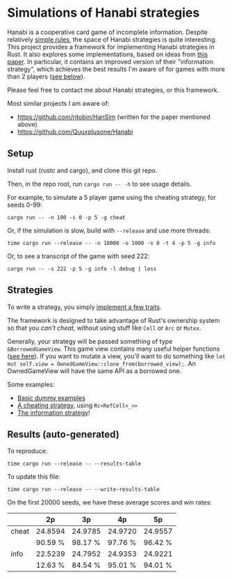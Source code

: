 # Simulations of Hanabi strategies

Hanabi is a cooperative card game of incomplete information.
Despite relatively [simple rules](https://boardgamegeek.com/article/10670613#10670613),
the space of Hanabi strategies is quite interesting.
This project provides a framework for implementing Hanabi strategies in Rust.
It also explores some implementations, based on ideas from
[this paper](https://d0474d97-a-62cb3a1a-s-sites.googlegroups.com/site/rmgpgrwc/research-papers/Hanabi_final.pdf).
In particular, it contains an improved version of their "information strategy",
which achieves the best results I'm aware of for games with more than 2 players ([see below](#results)).

Please feel free to contact me about Hanabi strategies, or this framework.

Most similar projects I am aware of:
- https://github.com/rjtobin/HanSim (written for the paper mentioned above)
- https://github.com/Quuxplusone/Hanabi

## Setup

Install rust (rustc and cargo), and clone this git repo.

Then, in the repo root, run `cargo run -- -h` to see usage details.

For example, to simulate a 5 player game using the cheating strategy, for seeds 0-99:
```
cargo run -- -n 100 -s 0 -p 5 -g cheat
```

Or, if the simulation is slow, build with `--release` and use more threads:
```
time cargo run --release -- -n 10000 -o 1000 -s 0 -t 4 -p 5 -g info
```

Or, to see a transcript of the game with seed 222:
```
cargo run -- -s 222 -p 5 -g info -l debug | less
```

## Strategies

To write a strategy, you simply [implement a few traits](src/strategy.rs).

The framework is designed to take advantage of Rust's ownership system
so that you *can't cheat*, without using stuff like `Cell` or `Arc` or `Mutex`.

Generally, your strategy will be passed something of type `&BorrowedGameView`.
This game view contains many useful helper functions ([see here](src/game.rs)).
If you want to mutate a view, you'll want to do something like
`let mut self.view = OwnedGameView::clone_from(borrowed_view);`.
An OwnedGameView will have the same API as a borrowed one.

Some examples:

- [Basic dummy examples](src/strategies/examples.rs)
- [A cheating strategy](src/strategies/cheating.rs), using `Rc<RefCell<_>>`
- [The information strategy](src/strategies/information.rs)!

## Results (auto-generated)

To reproduce:
```
time cargo run --release -- --results-table
```

To update this file:
```
time cargo run --release -- --write-results-table
```

On the first 20000 seeds, we have these average scores and win rates:

|         |   2p    |   3p    |   4p    |   5p    |
|---------|---------|---------|---------|---------|
| cheat   | 24.8594 | 24.9785 | 24.9720 | 24.9557 |
|         | 90.59 % | 98.17 % | 97.76 % | 96.42 % |
| info    | 22.5239 | 24.7952 | 24.9353 | 24.9221 |
|         | 12.63 % | 84.54 % | 95.01 % | 94.01 % |
